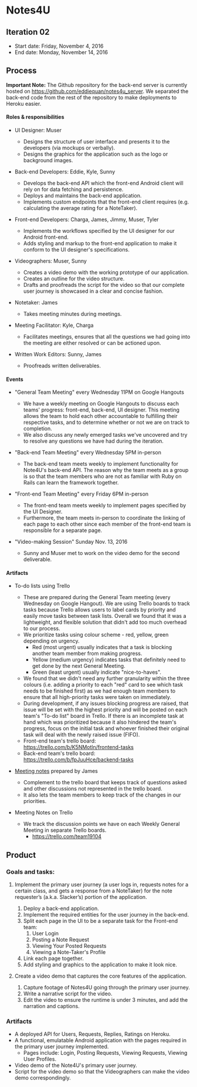 ﻿# Notes4U

## Iteration 02

 * Start date: Friday, November 4, 2016
 * End date: Monday, November 14, 2016

## Process

**Important Note:** The Github repository for the back-end server is currently hosted on https://github.com/eddiequan/notes4u_server. We separated the back-end code from the rest of the repository to make deployments to Heroku easier.

#### Roles & responsibilities

* UI Designer: Muser
   * Designs the structure of user interface and presents it to the developers (via mockups or verbally).
   * Designs the graphics for the application such as the logo or background images.

* Back-end Developers: Eddie, Kyle, Sunny
   * Develops the back-end API which the front-end Android client will rely on for data fetching and persistence.
   * Deploys and maintains the back-end application.
   * Implements custom endpoints that the front-end client requires (e.g. calculating the average rating for a NoteTaker).
   
* Front-end Developers: Charga, James, Jimmy, Muser, Tyler
   * Implements the workflows specified by the UI designer for our Android front-end.
   * Adds styling and markup to the front-end application to make it conform to the UI designer's specifications.
   
* Videographers: Muser, Sunny
   * Creates a video demo with the working prototype of our application.
   * Creates an outline for the video structure.
   * Drafts and proofreads the script for the video so that our complete user journey is showcased in a clear and concise fashion.
   
* Notetaker: James
  * Takes meeting minutes during meetings.
  
* Meeting Facilitator: Kyle, Charga
  * Facilitates meetings, ensures that all the questions we had going into the meeting are either resolved or can be actioned upon.
  
* Written Work Editors: Sunny, James
    * Proofreads written deliverables.

#### Events

* "General Team Meeting" every Wednesday 11PM on Google Hangouts
   * We have a weekly meeting on Google Hangouts to discuss each teams' progress: front-end, back-end, UI designer. This meeting allows the team to hold each other accountable to fulfilling their respective tasks, and to determine whether or not we are on track to completion.
   * We also discuss any newly emerged tasks we've uncovered and try to resolve any questions we have had during the iteration.

* "Back-end Team Meeting" every Wednesday 5PM in-person
   * The back-end team meets weekly to implement functionality for Note4U's back-end API. The reason why the team meets as a group is so that the team members who are not as familiar with Ruby on Rails can learn the framework together.

* "Front-end Team Meeting" every Friday 6PM in-person
  * The front-end team meets weekly to implement pages specified by the UI Designer.
  * Furthermore, the team meets in-person to coordinate the linking of each page to each other since each member of the front-end team is responsible for a separate page.

* "Video-making Session" Sunday Nov. 13, 2016
   * Sunny and Muser met to work on the video demo for the second deliverable.

#### Artifacts

* To-do lists using Trello
   * These are prepared during the General Team meeting (every Wednesday on Google Hangout). We are using Trello boards to track tasks because Trello allows users to label cards by priority and easily move tasks between task lists. Overall we found that it was a lightweight, and flexible solution that didn't add too much overhead to our process.
   * We prioritize tasks using colour scheme - red, yellow, green depending on urgency.
      * Red (most urgent) usually indicates that a task is blocking another team member from making progress.
      * Yellow (medium urgency) indicates tasks that definitely need to get done by the next General Meeting.
      * Green (least urgent) usually indicate "nice-to-haves".
   * We found that we didn't need any further granularity within the three colours (i.e. adding a priority to each "red" card to see which task needs to be finished first) as we had enough team members to ensure that all high-priority tasks were taken on immediately.
   * During development, if any issues blocking progress are raised, that issue will be set with the highest priority and will be posted on each team's "To-do list" board in Trello. If there is an incomplete task at hand which was prioritized because it also hindered the team's progress, focus on the initial task and whoever finished their original task will deal with the newly raised issue (FIFO).
   * Front-end team's trello board: https://trello.com/b/K5NMotln/frontend-tasks
   * Back-end team's trello board: https://trello.com/b/fpJuuHce/backend-tasks
   
* [Meeting notes](https://github.com/csc301-fall-2016/project-team-19/tree/master/meeting_notes) prepared by James
  * Complement to the trello board that keeps track of questions asked and other discussions not represented in the trello board.
  * It also lets the team members to keep track of the changes in our priorities.

* Meeting Notes on Trello
  * We track the discussion points we have on each Weekly General Meeting in separate Trello boards.
    * https://trello.com/team19104

## Product

### Goals and tasks:

1. Implement the primary user journey (a user logs in, requests notes for a certain class, and gets a response from a NoteTaker) for the note requester’s (a.k.a. Slacker’s) portion of the application.
   1. Deploy a back-end application.
   1. Implement the required entities for the user journey in the back-end.
   1. Split each page in the UI to be a separate task for the Front-end team:
      1. User Login
      1. Posting a Note Request
      1. Viewing Your Posted Requests
      1. Viewing a Note-Taker's Profile
    1. Link each page together.
    1. Add styling and graphics to the application to make it look nice.

2. Create a video demo that captures the core features of the application.
   1. Capture footage of Notes4U going through the primary user journey.
   2. Write a narrative script for the video.
   3. Edit the video to ensure the runtime is under 3 minutes, and add the narration and captions.


### Artifacts

* A deployed API for Users, Requests, Replies, Ratings on Heroku.
* A functional, emulatable Android application with the pages required in the primary user journey implemented.
  * Pages include: Login, Posting Requests, Viewing Requests, Viewing User Profiles.
* Video demo of the Note4U's primary user journey.
* Script for the video demo so that the Videographers can make the video demo correspondingly.

